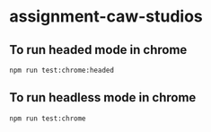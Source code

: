 # assignment-caw-studios

## To run headed mode in chrome

    npm run test:chrome:headed

## To run headless mode in chrome

    npm run test:chrome